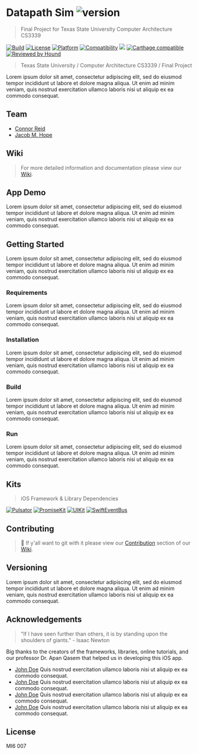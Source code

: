Datapath Sim ![version](https://img.shields.io/badge/version-1.0.0-lightblue.svg)
===
> Final Project for Texas State University Computer Architecture CS3339

[![Build](https://img.shields.io/badge/build-passing-yellow.svg)](https://github.com/Carthage/Carthage)
[![License](https://img.shields.io/badge/license-MI6_007-black.svg)](https://github.com/Carthage/Carthage)
[![Platform](https://img.shields.io/badge/Platform-iOS-lightgray.svg)]()
[![Compatibility](https://img.shields.io/badge/iPhone-SE,6,7,8,X-lightgray.svg)]()
<img src="https://img.shields.io/badge/Swift-5.0.1-orange.svg">
[![Carthage compatible](https://img.shields.io/badge/Carthage-compatible-4BC51D.svg?style=flat)](https://github.com/Carthage/Carthage)
[![Reviewed by Hound](https://img.shields.io/badge/Reviewed_by-Hound-8E64B0.svg)](https://houndci.com)
>Texas State University / Computer Architecture CS3339 / Final Project

Lorem ipsum dolor sit amet, consectetur adipiscing elit, sed do eiusmod tempor incididunt ut labore et dolore magna aliqua. Ut enim ad minim veniam, quis nostrud exercitation ullamco laboris nisi ut aliquip ex ea commodo consequat.

## Team
* [Connor Reid](https://github.com/creidatx)
* [Jacob M. Hope](http://www.jacobmhope.com)

## Wiki
> For more detailed information and documentation please view our [Wiki]().

## App Demo
Lorem ipsum dolor sit amet, consectetur adipiscing elit, sed do eiusmod tempor incididunt ut labore et dolore magna aliqua. Ut enim ad minim veniam, quis nostrud exercitation ullamco laboris nisi ut aliquip ex ea commodo consequat.

## Getting Started
Lorem ipsum dolor sit amet, consectetur adipiscing elit, sed do eiusmod tempor incididunt ut labore et dolore magna aliqua. Ut enim ad minim veniam, quis nostrud exercitation ullamco laboris nisi ut aliquip ex ea commodo consequat.

### Requirements
Lorem ipsum dolor sit amet, consectetur adipiscing elit, sed do eiusmod tempor incididunt ut labore et dolore magna aliqua. Ut enim ad minim veniam, quis nostrud exercitation ullamco laboris nisi ut aliquip ex ea commodo consequat.

### Installation
Lorem ipsum dolor sit amet, consectetur adipiscing elit, sed do eiusmod tempor incididunt ut labore et dolore magna aliqua. Ut enim ad minim veniam, quis nostrud exercitation ullamco laboris nisi ut aliquip ex ea commodo consequat.

### Build
Lorem ipsum dolor sit amet, consectetur adipiscing elit, sed do eiusmod tempor incididunt ut labore et dolore magna aliqua. Ut enim ad minim veniam, quis nostrud exercitation ullamco laboris nisi ut aliquip ex ea commodo consequat.

### Run
Lorem ipsum dolor sit amet, consectetur adipiscing elit, sed do eiusmod tempor incididunt ut labore et dolore magna aliqua. Ut enim ad minim veniam, quis nostrud exercitation ullamco laboris nisi ut aliquip ex ea commodo consequat.

## Kits
> iOS Framework & Library Dependencies

[![Pulsator](https://img.shields.io/badge/Pulsator-0.5.3-lightblue.svg)](https://github.com/shu223/Pulsator)
[![PromiseKit](https://img.shields.io/badge/PromiseKit-6.8.4-lightblue.svg)](https://github.com/mxcl/PromiseKit)
[![UIKit](https://img.shields.io/badge/PromiseKit_UIKit-3.1.0-lightblue.svg)](https://github.com/PromiseKit/UIKit)
[![SwiftEventBus](https://img.shields.io/badge/Swift_Event_Bus-5.0.0-lightblue.svg)](https://github.com/cesarferreira/SwiftEventBus)

## Contributing
> 🤠 If y'all want to git with it please view our [Contribution]() section of our [Wiki]().

## Versioning
Lorem ipsum dolor sit amet, consectetur adipiscing elit, sed do eiusmod tempor incididunt ut labore et dolore magna aliqua. Ut enim ad minim veniam, quis nostrud exercitation ullamco laboris nisi ut aliquip ex ea commodo consequat.

## Acknowledgements
> "If I have seen further than others, it is by standing upon the shoulders of giants." - Isaac Newton

Big thanks to the creators of the frameworks, libraries, online tutorials, and our professor Dr. Apan Qasem that helped us in developing this iOS app.

* [John Doe](www.google.com) Quis nostrud exercitation ullamco laboris nisi ut aliquip ex ea commodo consequat.
* [John Doe](www.google.com) Quis nostrud exercitation ullamco laboris nisi ut aliquip ex ea commodo consequat.
* [John Doe](www.google.com) Quis nostrud exercitation ullamco laboris nisi ut aliquip ex ea commodo consequat.
* [John Doe](www.google.com) Quis nostrud exercitation ullamco laboris nisi ut aliquip ex ea commodo consequat.


## License
MI6 007 
